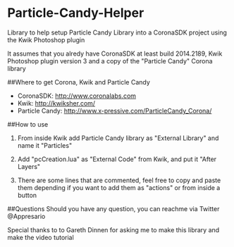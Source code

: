 Particle-Candy-Helper
=====================

Library to help setup Particle Candy Library into a CoronaSDK project using the Kwik Photoshop plugin

It assumes that you alredy have CoronaSDK at least build 2014.2189, Kwik Photoshop plugin version 3 and a copy of the "Particle Candy" Corona library

##Where to get Corona, Kwik and Particle Candy

* CoronaSDK: http://www.coronalabs.com
* Kwik: http://kwiksher.com/
* Particle Candy: http://www.x-pressive.com/ParticleCandy_Corona/


##How to use
1. From inside Kwik add Particle Candy library as "External Library" and name it "Particles"

2. Add "pcCreation.lua" as "External Code" from Kwik, and put it "After Layers"

3. There are some lines that are commented, feel free to copy and paste them depending if you want to add them as "actions" or from inside a button

##Questions
Should you have any question, you can reachme via Twitter @Appresario

Special thanks to to Gareth Dinnen for asking me to make this library and make the video tutorial
